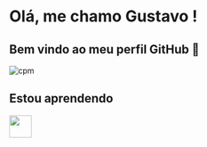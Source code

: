 # Olá, me chamo Gustavo ! 
## Bem vindo ao meu perfil GitHub 👑
![cpm](https://github.com/user-attachments/assets/65e3c773-0c31-43cb-aa4e-ba5a4f25dc39)


## Estou aprendendo

<img loading="lazy" src="https://img.shields.io/badge/Python-3776AB?style=for-the-badge&logo=python&logoColor=white" width="40" height="40"/>

<!--
**GustavoGS07/GustavoGS07** is a ✨ _special_ ✨ repository because its `README.md` (this file) appears on your GitHub profile.

Here are some ideas to get you started:

- 🔭 I’m currently working on ...
- 🌱 I’m currently learning ...
- 👯 I’m looking to collaborate on ...
- 🤔 I’m looking for help with ...
- 💬 Ask me about ...
- 📫 How to reach me: ...
- 😄 Pronouns: ...
- ⚡ Fun fact: ...
-->
